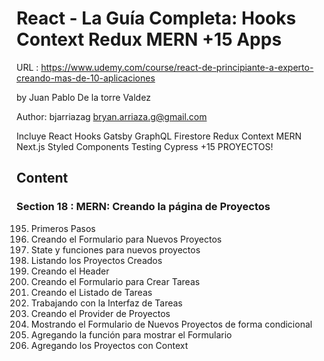 # React - La Guía Completa: Hooks Context Redux MERN +15 Apps

URL : https://www.udemy.com/course/react-de-principiante-a-experto-creando-mas-de-10-aplicaciones

by Juan Pablo De la torre Valdez

Author: bjarriazag <bryan.arriaza.g@gmail.com>

Incluye React Hooks Gatsby GraphQL Firestore Redux Context MERN Next.js Styled Components Testing Cypress +15 PROYECTOS!

## Content

### Section 18 : MERN: Creando la página de Proyectos

195. Primeros Pasos
196. Creando el Formulario para Nuevos Proyectos
197. State y funciones para nuevos proyectos
198. Listando los Proyectos Creados
199. Creando el Header
200. Creando el Formulario para Crear Tareas
201. Creando el Listado de Tareas
202. Trabajando con la Interfaz de Tareas
203. Creando el Provider de Proyectos
204. Mostrando el Formulario de Nuevos Proyectos de forma condicional
205. Agregando la función para mostrar el Formulario
206. Agregando los Proyectos con Context
